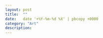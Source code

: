 ```yaml
---
layout: post
title:  ""
date:   date '+%Y-%m-%d %X' | pbcopy +0000
category: "Art"
description:
---
```


